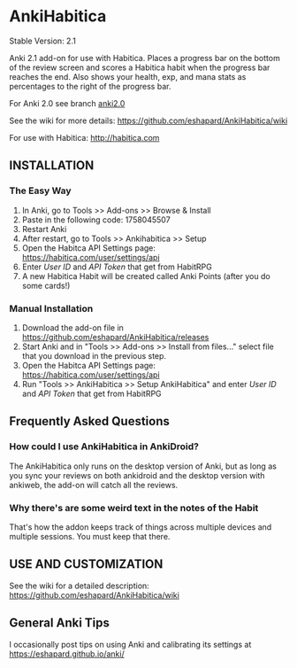 # AnkiHabitica

Stable Version: 2.1

Anki 2.1 add-on for use with Habitica. Places a progress bar on the bottom of the review screen and scores a Habitica habit when the progress bar reaches the end. Also shows your health, exp, and mana stats as percentages to the right of the progress bar.

For Anki 2.0 see branch [anki2.0](https://github.com/eshapard/AnkiHabitica/tree/anki2.0)

See the wiki for more details: https://github.com/eshapard/AnkiHabitica/wiki

For use with Habitica: http://habitica.com

## INSTALLATION

### The Easy Way

1. In Anki, go to Tools >> Add-ons >> Browse & Install
2. Paste in the following code: 1758045507
3. Restart Anki
4. After restart, go to Tools >> Ankihabitica >> Setup
5. Open the Habitca API Settings page: https://habitica.com/user/settings/api
6. Enter *User ID* and *API Token* that get from HabitRPG
7. A new Habitica Habit will be created called Anki Points (after you do some cards!)

### Manual Installation

1. Download the add-on file in https://github.com/eshapard/AnkiHabitica/releases
2. Start Anki and in "Tools >> Add-ons >> Install from files..." select file that you download in the previous step.
3. Open the Habitca API Settings page: https://habitica.com/user/settings/api
4. Run "Tools >> AnkiHabitica >> Setup AnkiHabitica" and enter *User ID* and *API Token* that get from HabitRPG

## Frequently Asked Questions

### How could I use AnkiHabitica in AnkiDroid?

The AnkiHabitica only runs on the desktop version of Anki, but as long as you sync your reviews on both ankidroid and the desktop version with ankiweb, the add-on will catch all the reviews.

### Why there's are some weird text in the notes of the Habit

That's how the addon keeps track of things across multiple devices and multiple sessions.
You must keep that there.

## USE AND CUSTOMIZATION

See the wiki for a detailed description: https://github.com/eshapard/AnkiHabitica/wiki

## General Anki Tips

I occasionally post tips on using Anki and calibrating its settings at https://eshapard.github.io/anki/
